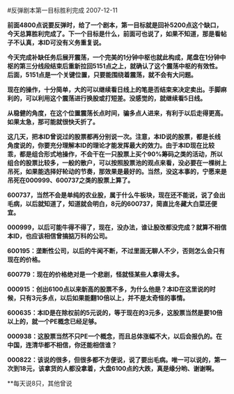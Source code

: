 #反弹剧本第一目标胜利完成
2007-12-11

**前面4800点说要反弹时，给了一个剧本，第一目标就是回补5200点这个缺口，今天总算胜利完成了。下一个目标是什么，前面可也说了，如果不知道，那是看帖子不认真，本ID可没有义务重复说。**
 
**今天完成补缺任务后展开震荡，一个完美的1分钟中枢也就此构成，尾盘在1分钟中枢的第三分线段结束后重新拉回5151点之上，就确认了这个震荡中枢的有效性。后面，5151点是一个关键位置，只要能围绕着震荡，就不会有大问题。**
 
**现在的操作，十分简单，大的可以继续看日线上的笔是否结束来决定卖出。手脚麻利的，可以利用这个震荡进行换股或打短差。没感觉的，就继续看5日线。**
 
**从稳健的角度，在这个位置震荡长点时间，骗多点人进来，有利于以后走得更高。如果太急，那可能就很快夭折了。**
 
**这几天，把本ID曾说过的股票都再分别说一次。注意，本ID说的股票，都是长线角度说的，你要充分理解本ID的理论才能发挥最大的效力。由于本ID现在比较乖，都是组合形式地操作，不会干在一只股票上买个90%筹码之类的活动，所以组合的股票比较多，一般的散户，可以按照股票池的观点来看，没必要在一棵树上吊死，如果能选择好轮动的节奏，那效果是最好的。当然，没这本事的，宁愿来是吊死在000999、600737之类的股票上算了。**
 
**600737，当然不会是单纯的农业股，属于什么牛板块，现在还不能说，说了会出毛病，以后就知道了，知道就会明白，8元的600737，简直比冬藏大白菜还便宜。**
 
**000999，以后可能牛得不得了，现在，没办法，谁让股改都没完成？就算不相信本ID，也应该相信曾搞掂万科的公司。**
 
**600195：垄断性公司，以后的牛闻不断，不过里面无聊人不少，否则怎么会只有现在的价格。**
 
**600779：现在的价格绝对是一个悲剧，怪就怪某些人拿得太多。**
 
**000915：创出6100点以来新高的股票不多，为什么他是？本ID在这里说的时候，只有3元多点，以后如果能翻10倍以上，并不是太奇怪的事情。**
 
**600635：本ID是在除权前的5元说的，等于现在的3元多，这股票当然是要10倍以上的，就一个PE概念已经足够。**
 
**000938：这股票当然不只PE一个概念，而且总体涨幅不大，以后会报仇的。在中国，连清华都不相信，你还能相信谁？**
 
**000822：该说的很多，但很多都不方便说，说了要出毛病。唯一可以说的，第一次到18元，该拿货的人都没拿着，大盘6100点的大跌，真是缘分哟、谢谢啊。**
 
**每天说8只，其他曾说